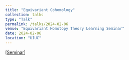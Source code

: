 ```yaml
---
title: "Equivariant Cohomology"
collection: talks
type: "Talk"
permalink: /talks/2024-02-06
venue: "Equivariant Homotopy Theory Learning Seminar"
date: 2024-02-06
location: "UIUC"
---
```


[[Seminar](https://yigalkamel.web.illinois.edu/equivariantSp24.html)]
